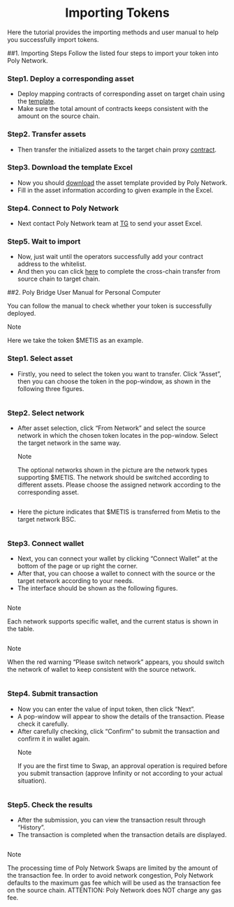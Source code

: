 <h1 align="center">Importing Tokens</h1>

Here the tutorial provides the importing methods and user manual to help you successfully import tokens. 

##1. Importing Steps
Follow the listed four steps to import your token into Poly Network. 

### Step1. Deploy a corresponding asset
- Deploy mapping contracts of corresponding asset on target chain using the [template](https://github.com/polynetwork/eth-contracts/blob/master/contracts/core/assets/erc20_template/ERC20Template.sol). 
- Make sure the total amount of contracts keeps consistent with the amount on the source chain.

### Step2. Transfer assets
- Then transfer the initialized assets to the target chain proxy [contract](../../Core_Smart_Contract/Contract/TestNet.md).

### Step3. Download the template Excel
- Now you should [download](http://81.69.45.203/new_product/integrate_assets/resources/import_asset_template.xlsx) the asset template provided by Poly Network.
- Fill in the asset information according to given example in the Excel.

### Step4. Connect to Poly Network
- Next contact Poly Network team at [TG](https://t.me/joinchat/Hjv5NBrfO1C2LyODQfxVDw) to send your asset Excel.

### Step5. Wait to import
- Now, just wait until the operators successfully add your contract address to the whitelist.
- And then you can click [here](https://bridge.poly.network/testnet) to complete the cross-chain transfer from source chain to target chain.

##2. Poly Bridge User Manual for Personal Computer

You can follow the manual to check whether your token is successfully deployed.

> [!NOTE]
> Here we take the token $METIS as an example.

### Step1. Select asset
- Firstly, you need to select the token you want to transfer. Click “Asset”, then you can choose the token in the pop-window, as shown in the following three figures.
<div align=center><img src="resources/token_selectassect_step1.png" alt=""/></div>
<div align=center><img src="resources/token_selectassect_step2.png" alt=""/></div>
<div align=center><img src="resources/token_selectassect_step3.png" alt=""/></div>

### Step2. Select network
- After asset selection, click “From Network” and select the source network in which the chosen token locates in the pop-window. Select the target network in the same way.
  > [!NOTE]
  > The optional networks shown in the picture are the network types supporting $METIS. The network should be switched according to different assets. Please choose the assigned network according to the corresponding asset.

<div align=center><img src="resources/token_selectnetwork_step1.png" alt=""/></div>

- Here the picture indicates that $METIS is transferred from Metis to the target network BSC.
<div align=center><img src="resources/token_selectnetwork_step2.png" alt=""/></div>

### Step3. Connect wallet
- Next, you can connect your wallet by clicking “Connect Wallet” at the bottom of the page or up right the corner. 
- After that, you can choose a wallet to connect with the source or the target network according to your needs. 
- The interface should be shown as the following figures.
<div align=center><img src="resources/token_connectwallet_step1.png" alt=""/></div>

<div align=center><img src="resources/token_connectwallet_step2.png" alt=""/></div>

  > [!NOTE]
  > Each network supports specific wallet, and the current status is shown in the table.

<div align=center><img src="resources/token_connectwallet_step3.png" alt=""/></div>

  > [!NOTE]
  > When the red warning “Please switch network” appears, you should switch the network of wallet to keep consistent with the source network.

<div align=center><img src="resources/token_connectwallet_step4.png" alt=""/></div>

### Step4. Submit transaction
- Now you can enter the value of input token, then click “Next”. 
- A pop-window will appear to show the details of the transaction. Please check it carefully. 
- After carefully checking, click “Confirm” to submit the transaction and confirm it in wallet again.
  > [!NOTE]
  > If you are the first time to Swap, an approval operation is required before you submit transaction (approve Infinity or not according to your actual situation).

<div align=center><img src="resources/token_connectwallet_step5.png" alt=""/></div>

### Step5. Check the results
- After the submission, you can view the transaction result through “History”. 
- The transaction is completed when the transaction details are displayed.
<div align=center><img src="resources/token_connectwallet_step6.png" alt=""/></div>
 
  > [!NOTE]
  > The processing time of Poly Network Swaps are limited by the amount of the transaction fee. 
  > In order to avoid network congestion, Poly Network defaults to the maximum gas fee which will be used as the transaction fee on the source chain. 
  > ATTENTION: Poly Network does NOT charge any gas fee.


